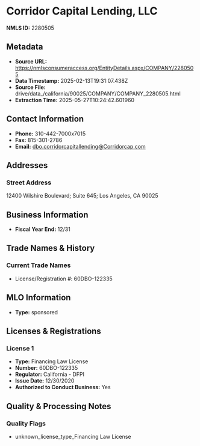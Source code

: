 # Corridor Capital Lending, LLC

**NMLS ID:** 2280505

## Metadata
- **Source URL:** https://nmlsconsumeraccess.org/EntityDetails.aspx/COMPANY/2280505
- **Data Timestamp:** 2025-02-13T19:31:07.438Z
- **Source File:** drive/data_/california/90025/COMPANY/COMPANY_2280505.html
- **Extraction Time:** 2025-05-27T10:24:42.601960

## Contact Information
- **Phone:** 310-442-7000x7015
- **Fax:** 815-301-2786
- **Email:** dbo.corridorcapitallending@Corridorcap.com

## Addresses
### Street Address
12400 Wilshire Boulevard; Suite 645; Los Angeles, CA 90025

## Business Information
- **Fiscal Year End:** 12/31

## Trade Names & History
### Current Trade Names
- License/Registration #: 60DBO-122335

## MLO Information
- **Type:** sponsored

## Licenses & Registrations

### License 1
- **Type:** Financing Law License
- **Number:** 60DBO-122335
- **Regulator:** California - DFPI
- **Issue Date:** 12/30/2020
- **Authorized to Conduct Business:** Yes

## Quality & Processing Notes
### Quality Flags
- unknown_license_type_Financing Law License
